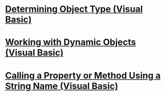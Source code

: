 # [Determining Object Type (Visual Basic)](determining-object-type.md)
# [Working with Dynamic Objects (Visual Basic)](working-with-dynamic-objects.md)
# [Calling a Property or Method Using a String Name (Visual Basic)](calling-a-property-or-method-using-a-string-name.md)
